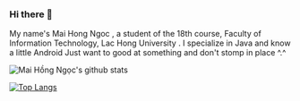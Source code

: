 ### Hi there 👋 
  My name's Mai Hong Ngoc , a student of the 18th course, Faculty of Information Technology, Lac Hong University . I specialize in Java and know a little Android 
  Just want to good at something and don't stomp in place ^.^


![Mai Hồng Ngọc's github stats](https://github-readme-stats.vercel.app/api?username=daisymai99&show_icons=true&theme=gradient)

[![Top Langs](https://github-readme-stats.vercel.app/api/top-langs/?username=daisymai99)](https://github.com/daisymai99/daisymai99/edit/main/README.md)
